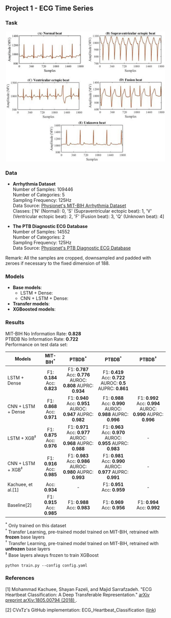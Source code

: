 ## **Project 1 - ECG Time Series**

### **Task**
<p align="center"><img src="./visualization/MITBIH-classes.png" alt="The 5 different classes of the MIT-BIH data" width="500"></p>

### **Data**

- **Arrhythmia Dataset**  
    Number of Samples: 109446  
    Number of Categories: 5  
    Sampling Frequency: 125Hz  
    Data Source: [Physionet's MIT-BIH Arrhythmia Dataset](https://www.physionet.org/physiobank/database/mitdb/)  
    Classes: ['N' (Normal):                        0, 
              'S' (Supraventricular ectopic beat): 1, 
              'V' (Ventricular ectopic beat):      2, 
              'F' (Fusion beat):                   3, 
              'Q' (Unknown beat):                  4]

- **The PTB Diagnostic ECG Database**  
    Number of Samples: 14552  
    Number of Categories: 2  
    Sampling Frequency: 125Hz  
    Data Source: [Physionet's PTB Diagnostic ECG Database](https://www.physionet.org/physiobank/database/ptbdb/)

Remark: All the samples are cropped, downsampled and padded with zeroes if necessary to the fixed dimension of 188.

### **Models**
- **Base models**:
    - LSTM + Dense:
    - CNN + LSTM + Dense:
- **Transfer models**:
- **XGBoosted models**:

### **Results**

MIT-BIH No Information Rate: **0.828**  
PTBDB No Information Rate: **0.722**  
Performance on test data set:

|Models          |MIT-BIH<sup>*</sup>|PTBDB<sup>*</sup>|PTBDB<sup>°</sup>|PTBDB<sup>&dagger;</sup>|
|----------------|:----------------------:|:-----:|:------:|:---:|
|LSTM + Dense    |F1: **0.184**<br>Acc: **0.823**|F1: **0.787** Acc: **0.776**<br>AUROC: **0.808** AUPRC: **0.934**|F1: **0.419** Acc: **0.722**<br>AUROC: **0.5** AUPRC: **0.861**||
|CNN + LSTM + Dense |F1: **0.868**<br>Acc: **0.971**|F1: **0.940** Acc: **0.951**<br>AUROC: **0.947** AUPRC: **0.982**|F1: **0.988** Acc: **0.990**<br>AUROC: **0.988** AUPRC: **0.996**|F1: **0.992** Acc: **0.994**<br>AUROC: **0.990** AUPRC: **0.996**|
|LSTM + XGB<sup>&Dagger;</sup> |F1: **0.875**<br>Acc: **0.976**|F1: **0.971** Acc: **0.977**<br>AUROC: **0.968** AUPRC: **0.988**|F1: **0.963** Acc: **0.970**<br>AUROC: **0.955** AUPRC: **0.983**| - |
|CNN + LSTM + XGB<sup>&Dagger;</sup>|F1: **0.916**<br>Acc: **0.985**|F1: **0.983** Acc: **0.986**<br>AUROC: **0.980** AUPRC: **0.993**|F1: **0.981** Acc: **0.990**<br>AUROC: **0.977** AUPRC: **0.991**|-|
|Kachuee, et al.[1]|Acc: **0.934**| - |F1: **0.951**<br>Acc: **0.959**| - |
|Baseline[2]|F1: **0.915**<br>Acc: **0.985**|F1: **0.988**<br>Acc: **0.983**|F1: **0.969**<br>Acc: **0.956**|F1: **0.994**<br>Acc: **0.992**|

<sup>*</sup> Only trained on this dataset  
<sup>°</sup> Transfer Learning, pre-trained model trained on MIT-BIH, retrained with **frozen** base layers  
<sup>&dagger;</sup> Transfer Learning, pre-trained model trained on MIT-BIH, retrained with **unfrozen** base layers  
<sup>&Dagger;</sup> Base layers always frozen to train XGBoost

`python train.py --config config.yaml`

### References

[1] Mohammad Kachuee, Shayan Fazeli, and Majid Sarrafzadeh. "ECG Heartbeat Classification: A Deep Transferable Representation." [arXiv preprint arXiv:1805.00794 (2018) ](https://arxiv.org/abs/1805.00794).

[2] CVxTz's GitHub implementation: ECG_Heartbeat_Classification ([link](https://github.com/CVxTz/ECG_Heartbeat_Classification))
